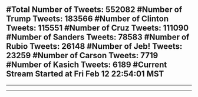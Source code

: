 #Total Number of Tweets: 552082 
#Number of Trump Tweets: 183566
#Number of Clinton Tweets: 115551
#Number of Cruz Tweets: 111090
#Number of Sanders Tweets: 78583
#Number of Rubio Tweets: 26148
#Number of Jeb! Tweets: 23259
#Number of Carson Tweets: 7719
#Number of Kasich Tweets: 6189
#Current Stream Started at Fri Feb 12 22:54:01 MST
---
---
---
